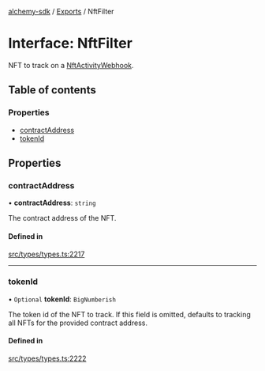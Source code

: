 [alchemy-sdk](../README.md) / [Exports](../modules.md) / NftFilter

# Interface: NftFilter

NFT to track on a [NftActivityWebhook](NftActivityWebhook.md).

## Table of contents

### Properties

- [contractAddress](NftFilter.md#contractaddress)
- [tokenId](NftFilter.md#tokenid)

## Properties

### contractAddress

• **contractAddress**: `string`

The contract address of the NFT.

#### Defined in

[src/types/types.ts:2217](https://github.com/alchemyplatform/alchemy-sdk-js/blob/aeb51c8/src/types/types.ts#L2217)

___

### tokenId

• `Optional` **tokenId**: `BigNumberish`

The token id of the NFT to track. If this field is omitted, defaults to
tracking all NFTs for the provided contract address.

#### Defined in

[src/types/types.ts:2222](https://github.com/alchemyplatform/alchemy-sdk-js/blob/aeb51c8/src/types/types.ts#L2222)
